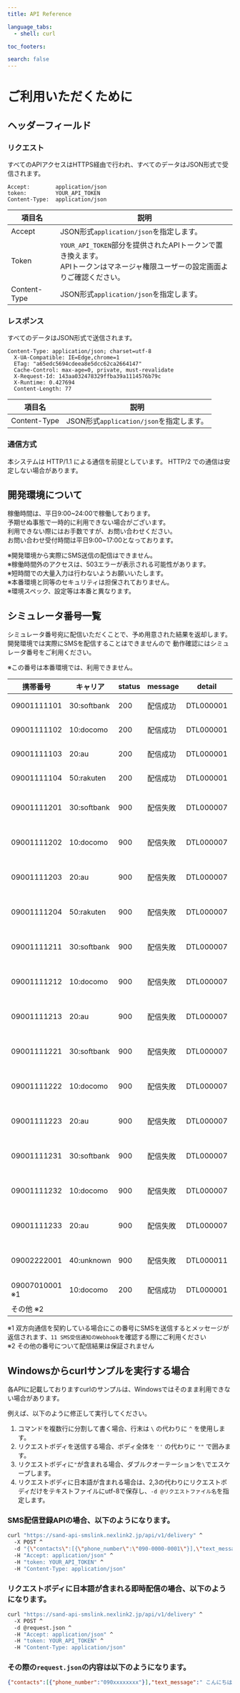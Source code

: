 ```yaml
---
title: API Reference

language_tabs:
  - shell: curl

toc_footers:

search: false
---
```


# ご利用いただくために

## ヘッダーフィールド

### リクエスト

すべてのAPIアクセスはHTTPS経由で行われ、すべてのデータはJSON形式で受信されます。

<div class="center-column"></div>

```
Accept:        application/json
token:         YOUR_API_TOKEN
Content-Type:  application/json
```

| 項目名 | 説明 |
| ---- | ---- |
| Accept | JSON形式`application/json`を指定します。|
| Token | `YOUR_API_TOKEN`部分を提供されたAPIトークンで置き換えます。<br/>APIトークンはマネージャ権限ユーザーの設定画面よりご確認ください。 |
| Content-Type | JSON形式`application/json`を指定します。|

### レスポンス

すべてのデータはJSON形式で送信されます。

<div class="center-column"></div>

```
Content-Type: application/json; charset=utf-8
  X-UA-Compatible: IE=Edge,chrome=1
  ETag: "a65edc5694cdeea8e5dcc62ca2664147"
  Cache-Control: max-age=0, private, must-revalidate
  X-Request-Id: 143aa032478329ffba39a1114576b79c
  X-Runtime: 0.427694
  Content-Length: 77
```


| 項目名 | 説明 |
| ---- | ---- |
| Content-Type | JSON形式`application/json`を指定します。|

### 通信方式
本システムは HTTP/1.1 による通信を前提としています。
HTTP/2 での通信は安定しない場合があります。

## 開発環境について

稼働時間は、平日9:00~24:00で稼働しております。   
予期せぬ事態で一時的に利用できない場合がございます。   
利用できない際にはお手数ですが、お問い合わせください。   
お問い合わせ受付時間は平日9:00~17:00となっております。   

※開発環境から実際にSMS送信の配信はできません。   
※稼働時間外のアクセスは、503エラーが表示される可能性があります。   
※短時間での大量入力は行わないようお願いいたします。   
※本番環境と同等のセキュリティは担保されておりません。   
※環境スペック、設定等は本番と異なります。   

## シミュレータ番号一覧

シミュレータ番号宛に配信いただくことで、予め用意された結果を返却します。   
開発環境では実際にSMSを配信することはできませんので 動作確認にはシミュレータ番号をご利用ください。   

※この番号は本番環境では、利用できません。 


<table style="table-layout: fixed;">
  <thead>
    <tr>
      <th>携帯番号</th>
      <th>キャリア</th>
      <th>status</th>
      <th>message</th>
      <th>detail</th>
      <th style="width: 120px">detail_message</th>
    </tr>
  </thead>
  <tbody>
    <tr>
      <td>09001111101</td>
      <td>30:softbank</td>
      <td>200</td>
      <td>配信成功</td>
      <td>DTL000001</td>
      <td>端末への配信に成功</td>
    </tr>
    <tr>
      <td>09001111102</td>
      <td>10:docomo</td>
      <td>200</td>
      <td>配信成功</td>
      <td>DTL000001</td>
      <td>端末への配信に成功</td>
    </tr>
    <tr>
      <td>09001111103</td>
      <td>20:au</td>
      <td>200</td>
      <td>配信成功</td>
      <td>DTL000001</td>
      <td>端末への配信に成功</td>
    </tr>
    <tr>
      <td>09001111104</td>
      <td>50:rakuten</td>
      <td>200</td>
      <td>配信成功</td>
      <td>DTL000001</td>
      <td>端末への配信に成功</td>
    </tr>
    <tr>
      <td>09001111201</td>
      <td>30:softbank</td>
      <td>900</td>
      <td>配信失敗</td>
      <td>DTL000007</td>
      <td>端末が圏外、または電源offの可能性あり</td>
    </tr>
    <tr>
      <td>09001111202</td>
      <td>10:docomo</td>
      <td>900</td>
      <td>配信失敗</td>
      <td>DTL000007</td>
      <td>端末が圏外、または電源offの可能性あり</td>
    </tr>
    <tr>
      <td>09001111203</td>
      <td>20:au</td>
      <td>900</td>
      <td>配信失敗</td>
      <td>DTL000007</td>
      <td>端末が圏外、または電源offの可能性あり</td>
    </tr>
    <tr>
      <td>09001111204</td>
      <td>50:rakuten</td>
      <td>900</td>
      <td>配信失敗</td>
      <td>DTL000007</td>
      <td>端末が圏外、または電源offの可能性あり</td>
    </tr>
    <tr>
      <td>09001111211</td>
      <td>30:softbank</td>
      <td>900</td>
      <td>配信失敗</td>
      <td>DTL000007</td>
      <td>端末が圏外、または電源offの可能性あり</td>
    </tr>
    <tr>
      <td>09001111212</td>
      <td>10:docomo</td>
      <td>900</td>
      <td>配信失敗</td>
      <td>DTL000007</td>
      <td>端末が圏外、または電源offの可能性あり</td>
    </tr>
    <tr>
      <td>09001111213</td>
      <td>20:au</td>
      <td>900</td>
      <td>配信失敗</td>
      <td>DTL000007</td>
      <td>端末が圏外、または電源offの可能性あり</td>
    </tr>
    <tr>
      <td>09001111221</td>
      <td>30:softbank</td>
      <td>900</td>
      <td>配信失敗</td>
      <td>DTL000007</td>
      <td>端末が圏外、または電源offの可能性あり</td>
    </tr>
    <tr>
      <td>09001111222</td>
      <td>10:docomo</td>
      <td>900</td>
      <td>配信失敗</td>
      <td>DTL000007</td>
      <td>端末が圏外、または電源offの可能性あり</td>
    </tr>
    <tr>
      <td>09001111223</td>
      <td>20:au</td>
      <td>900</td>
      <td>配信失敗</td>
      <td>DTL000007</td>
      <td>端末が圏外、または電源offの可能性あり</td>
    </tr>
    <tr>
      <td>09001111231</td>
      <td>30:softbank</td>
      <td>900</td>
      <td>配信失敗</td>
      <td>DTL000007</td>
      <td>端末が圏外、または電源offの可能性あり</td>
    </tr>
    <tr>
      <td>09001111232</td>
      <td>10:docomo</td>
      <td>900</td>
      <td>配信失敗</td>
      <td>DTL000007</td>
      <td>端末が圏外、または電源offの可能性あり</td>
    </tr>
    <tr>
      <td>09001111233</td>
      <td>20:au</td>
      <td>900</td>
      <td>配信失敗</td>
      <td>DTL000007</td>
      <td>端末が圏外、または電源offの可能性あり</td>
    </tr>
    <tr>
      <td>09002222001</td>
      <td>40:unknown</td>
      <td>900</td>
      <td>配信失敗</td>
      <td>DTL000011</td>
      <td>SMSが受信できない番号の可能性あり</td>
    </tr>
    <tr>
      <td>09007010001 <span class="asterisk">※1</span></td>
      <td>10:docomo</td>
      <td>200</td>
      <td>配信成功</td>
      <td>DTL000001</td>
      <td>端末への配信に成功</td>
    </tr>
    <tr>
      <td>その他 <span class="asterisk">※2</span></td>
      <td></td>
      <td></td>
      <td></td>
      <td></td>
      <td></td>
    </tr>
  </tbody>
</table>

<span class="asterisk">※1</span> 双方向通信を契約している場合にこの番号にSMSを送信するとメッセージが返信されます、`11 SMS受信通知のWebhook`を確認する際にご利用ください <br>
<span class="asterisk">※2</span> その他の番号について配信結果は保証されません

## Windowsからcurlサンプルを実行する場合
各APIに記載しておりますcurlのサンプルは、Windowsではそのまま利用できない場合があります。

例えば、以下のように修正して実行してください。

1. コマンドを複数行に分割して書く場合、行末は `\` の代わりに `^` を使用します。
1. リクエストボディを送信する場合、ボディ全体を `''` の代わりに `""` で囲みます。
1. リクエストボディに` " `が含まれる場合、ダブルクオーテーションを` \ `でエスケープします。
1. リクエストボディに日本語が含まれる場合は、2,3の代わりにリクエストボディだけをテキストファイルにutf-8で保存し、`-d @リクエストファイル名`を指定します。


### SMS配信登録APIの場合、以下のようになります。

<div class="center-column"></div>

```sh
curl "https://sand-api-smslink.nexlink2.jp/api/v1/delivery" ^
  -X POST ^
  -d "{\"contacts\":[{\"phone_number\":\"090-0000-0001\"}],\"text_message\":\"test...\",\"reserved_at\":\"\",\"click_count\":true,\"notification_emails\":[]}" ^
  -H "Accept: application/json" ^
  -H "token: YOUR_API_TOKEN" ^
  -H "Content-Type: application/json"
```

### リクエストボディに日本語が含まれる即時配信の場合、以下のようになります。

<div class="center-column"></div>

```sh
curl "https://sand-api-smslink.nexlink2.jp/api/v1/delivery" ^
  -X POST ^
  -d @request.json ^
  -H "Accept: application/json" ^
  -H "token: YOUR_API_TOKEN" ^
  -H "Content-Type: application/json"
```

### その際の`request.json`の内容は以下のようになります。

<div class="center-column"></div>

```json
{"contacts":[{"phone_number":"090xxxxxxxx"}],"text_message":" こんにちはここ https://sand-api-smslink.nexlink2.jp をクリックしてください{{配信停止URL}}","reserved_at":"","click_count":true,"notification_emails":["test1@example.com(通知先1)","test2@example.com(通知先2)"]}
```
